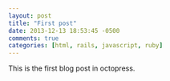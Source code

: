 ```yaml
---
layout: post
title: "First post"
date: 2013-12-13 18:53:45 -0500
comments: true
categories: [html, rails, javascript, ruby]
---
```


This is the first blog post in octopress.
